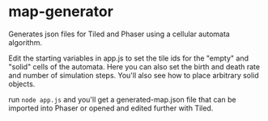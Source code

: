# map-generator
Generates json files for Tiled and Phaser using a cellular automata algorithm.

Edit the starting variables in app.js to set the tile ids for the "empty" and "solid" cells of the automata. Here you can also set the birth and death rate and number of simulation steps. You'll also see how to place arbitrary solid objects.

run `node app.js` and you'll get a generated-map.json file that can be imported into Phaser or opened and edited further with Tiled.
